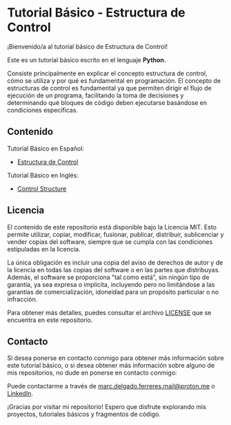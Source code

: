# Tutorial Básico - Estructura de Control

¡Bienvenido/a al tutorial básico de Estructura de Control!

Este es un tutorial básico escrito en el lenguaje **Python**.

Consiste principalmente en explicar el concepto estructura de control, cómo se utiliza y por qué es fundamental en programación.
El concepto de estructuras de control es fundamental ya que permiten dirigir el flujo de ejecución de un programa, facilitando la toma de decisiones y determinando qué bloques de código deben ejecutarse basándose en condiciones específicas.

## Contenido

Tutorial Básico en Español:
- [Estructura de Control](./05-control-structure-es.py)

Tutorial Básico en Inglés:
- [Control Structure](./05-control-structure-en.py)

## Licencia

El contenido de este repositorio está disponible bajo la Licencia MIT. Esto permite utilizar, copiar, modificar, fusionar, publicar, distribuir, sublicenciar y vender copias del software, siempre que se cumpla con las condiciones estipuladas en la licencia.

La única obligación es incluir una copia del aviso de derechos de autor y de la licencia en todas las copias del software o en las partes que distribuyas. Además, el software se proporciona "tal como está", sin ningún tipo de garantía, ya sea expresa o implícita, incluyendo pero no limitándose a las garantías de comercialización, idoneidad para un propósito particular o no infracción.

Para obtener más detalles, puedes consultar el archivo [LICENSE](./../LICENSE) que se encuentra en este repositorio.

## Contacto

Si desea ponerse en contacto conmigo para obtener más información sobre este tutorial básico, o si desea obtener más información sobre alguno de mis repositorios, no dude en ponerse en contacto conmigo:

Puede contactarme a través de [marc.delgado.ferreres.mail@proton.me](mailto:marc.delgado.ferreres.mail@proton.me) o [LinkedIn](https://www.linkedin.com/in/marc-delgado-ferreres).

¡Gracias por visitar mi repositorio! Espero que disfrute explorando mis proyectos, tutoriales básicos y fragmentos de código.